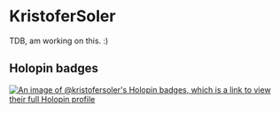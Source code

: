 # KristoferSoler

TDB, am working on this. :)

## Holopin badges

[![An image of @kristofersoler's Holopin badges, which is a link to view their full Holopin profile](https://holopin.me/kristofersoler)](https://holopin.io/@kristofersoler)
